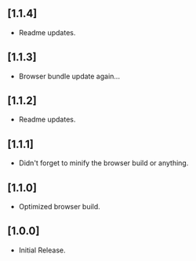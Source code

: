 ## [1.1.4]
- Readme updates.

## [1.1.3]
- Browser bundle update again...

## [1.1.2]
- Readme updates.

## [1.1.1]
- Didn't forget to minify the browser build or anything.

## [1.1.0]
- Optimized browser build.

## [1.0.0]
- Initial Release.